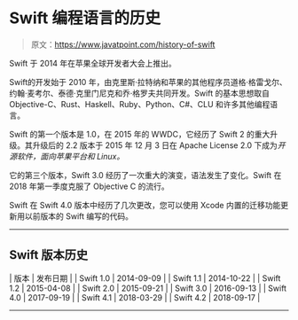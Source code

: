 # Swift 编程语言的历史

> 原文：<https://www.javatpoint.com/history-of-swift>

Swift 于 2014 年在苹果全球开发者大会上推出。

Swift的开发始于 2010 年，由克里斯·拉特纳和苹果的其他程序员道格·格雷戈尔、约翰·麦考尔、泰德·克里门尼克和乔·格罗夫共同开发。Swift 的基本思想取自 Objective-C、Rust、Haskell、Ruby、Python、C#、CLU 和许多其他编程语言。

Swift 的第一个版本是 1.0，在 2015 年的 WWDC，它经历了 Swift 2 的重大升级。其升级后的 2.2 版本于 2015 年 12 月 3 日在 Apache License 2.0 下成为*开源软件，面向苹果平台和 Linux。*

它的第三个版本，Swift 3.0 经历了一次重大的演变，语法发生了变化。Swift 在 2018 年第一季度克服了 Objective C 的流行。

Swift 在 Swift 4.0 版本中经历了几次更改，您可以使用 Xcode 内置的迁移功能更新用以前版本的 Swift 编写的代码。

* * *

## Swift 版本历史

| 版本 | 发布日期 |
| Swift 1.0 | 2014-09-09 |
| Swift 1.1 | 2014-10-22 |
| Swift 1.2 | 2015-04-08 |
| Swift 2.0 | 2015-09-21 |
| Swift 3.0 | 2016-09-13 |
| Swift 4.0 | 2017-09-19 |
| Swift 4.1 | 2018-03-29 |
| Swift 4.2 | 2018-09-17 |

* * *